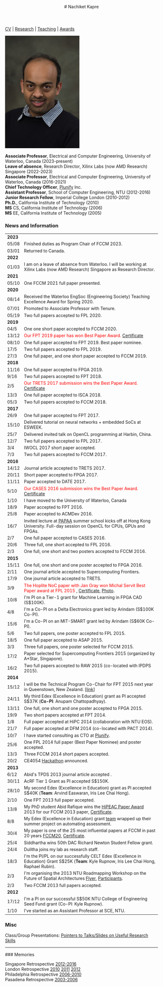 <div class="wrapper">

<!-- Compilation Instructions
pandoc --columns=160 index.md -s -c stylesheets/styles.css --metadata pagetitle="Nachiket Kapre's Academic Webpage" -o index.html
-->

<header>
# Nachiket Kapre
</header>
	
<section>

[CV](./cv.html) | [Research](./research.html) | [Teaching](./teaching.html) | [Awards](./awards.html) <br>

![](nachiket.jpg)

**Associate Professor**, Electrical and Computer Engineering, University of Waterloo, Canada (2023-present) <br>
**Leave of absence**, Research Director, Xilinx Labs (now AMD Research) Singapore (2022-2023) <br>
**Associate Professor**, Electrical and Computer Engineering, University of Waterloo, Canada (2016-2021) <br>
**Chief Technology Officer**, [Plunify](http://www.plunify.com) Inc. <br>
**Assistant Professor**, School of Computer Engineering, NTU (2012-2016) <br>
**Junior Research Fellow**, Imperial College London (2010-2012) <br>
**Ph.D.**, California Institute of Technology (2010) <br>
**MS** CS, California Institute of Technology (2006) <br>
**MS** EE, California Institute of Technology (2005) <br>


### News and Information

| |     |
| :----- | :--------- |
| **2023**  | | 
| 05/08 | Finished duties as Program Chair of FCCM 2023. | 
| 03/01 | Returned to Canada. | 
| **2022**  | | 
| 01/03 | I am on a leave of absence from Waterloo. I will be working at Xilinx Labs (now AMD Research) Singapore as Research Director. | 
| **2021**  | | 
| 05/10 | One FCCM 2021 full paper presented. | 
| **2020**  | | 
|08/14| Received the Waterloo EngSoc (Engineering Society) Teaching Excellence Award for Spring 2020.|
|07/01| Promoted to Associate Professor with Tenure.|
|05/19| Two full papers accepted to FPL 2020.|
| **2019**  | | 
|04/5| One one short paper accepted to FCCM 2020.|
|13/12| <font color="red">Our FPT 2019 paper has won Best Paper Award.</font> [Certificate](./images/fpt2019_award.jpg) |
|08/10| One full paper accepted to FPT 2019. Best paper nominee.|
|17/5| Two full papers accepted to FPL 2019.|
|27/3| One full paper, and one short paper accepted to FCCM 2019.|
| **2018**  | | 
|11/16| One full paper accepted to FPGA 2019.|
|9/16| Two full papers accepted to FPT 2018.|
|2/5| <font color="red">Our TRETS 2017 submission wins the Best Paper Award. </font> [Certificate](./images/trets2017_award.jpg) |
|13/3| One full paper accepted to ISCA 2018.|
|05/3| Two full papers accepted to FCCM 2018.|
| **2017**  | | 
|26/9| One full paper accepted to FPT 2017.|
|15/10| Delivered tutorial on neural networks + embedded SoCs at ESWEEK.|
|25/7| Delivered invited talk on OpenCL programming at Harbin, China.|
|12/7| Two full papers accepted to FPL 2017.|
|3/4| IWOCL 2017 short paper accepted.|
|7/3| Two full papers accepted to FCCM 2017.|
| **2016**  | | 
|14/12| Journal article accepted to TRETS 2017. |
|20/11| Short paper accepted to FPGA 2017. |
|11/11| Paper accepted to DATE 2017. |
|5/10| <font color="red">Our CASES 2016 submission wins the Best Paper Award. </font> [Certificate](./images/cases2016_award.jpg) |
| 1/10 | I have moved to the University of Waterloo, Canada |
|18/9| Paper accepted to FPT 2016. |
|25/8| Paper accepted to ACMDev 2016. |
|16/7| Invited lecture at [PAPAA](http://cscpapaa.eee.hku.hk/programme.html) summer school kicks off at Hong Kong University. Full-day session on OpenCL for CPUs, GPUs and FPGAs. |
|2/7| One full paper accepted to CASES 2016.|
|20/6| Three full, one short accepted to FPL 2016.|
|2/3| One full, one short and two posters accepted to FCCM 2016.|
| **2015**  | | 
|15/11| One full, one short and one poster accepted to FPGA 2016.|
|2/11| One journal article accepted to Supercomputing Frontiers.|
|17/9| One journal article accepted to TRETS.|
|3/9| <font color="red">The Hoplite NoC paper with Jan Gray won Michal Servit Best Paper award at FPL 2015 </font>, [Certificate](./images/fpl2015_award.jpg), [Photo](./images/21145343661_eb2fef0d35_o.jpg).   |
|10/8| I'm PI on a Tier-1 grant for Machine Learning in FPGA CAD (S$100K).   |
|4/8| I'm a Co-PI on a Delta Electronics grant led by Arindam (S$100K Co-PI).          |
|15/6| I'm a Co-PI on an MIT-SMART grant led by Arindam (S$60K Co-PI).          |
|5/6| Two full papers, one poster accepted to FPL 2015.                          |
|18/5| One full paper accepted to ASAP 2015.                          |
|3/3| Three full papers, one poster selected for FCCM 2015.                          |
|17/2| Paper selected for Supercomputing Frontiers 2015 (organized by A\*Star, Singapore).                         |
|16/2| Two full papers accepted to RAW 2015 (co-located with IPDPS 2015).                          |
| **2014**  | | 
|15/12| I will be the Technical Program Co-Chair for FPT 2015 next year in Queenstown, New Zealand. \[[link](http://fpt.massey.ac.nz)\]                                                |
|24/11| My third Edex (Excellence in Education) grant as PI accepted S$37K (**Co-PI**: Anupam Chattopadhyay).                                                                       |
|13/11 | One full, one short and one poster accepted to FPGA 2015.                                                                                                                                 |
|19/9| Two short papers accepted at FPT 2014.                                                                                                                                                    |
|1/8| Full paper accepted at HiPC 2014 (collaboration with NTU EOS).                                                                                                                            |
|21/7| Full paper accepted at DFM 2014 (co-located with PACT 2014).                                                                                                                              |
|10/7| I have started consulting as CTO at [Plunify](http://plunify.com/en/management.php).                                                                                                      |
|25/6| One FPL 2014 full paper (Best Paper Nominee) and poster accepted.                                                                                                                         |
|13/3| Three FCCM 2014 short papers accepted.                                                                                                                                                    |
|20/2| CE4054 [Hackathon](./teaching/ce4054_hackathon_2014.png) announced.                                                                                                                       |
| **2013**  | | 
|6/12  | Abid's TPDS 2013 journal article accepted .                                                                                                                                                |
|30/11 | AcRF Tier 1 Grant as PI accepted S$150K.                                                                                                                                                   |
|28/10 | My second Edex (Excellence in Education) grant as PI accepted S$40K (**Team**: Arvind Easwaran, Iris Lee Chai Hong).                                                                       |
|2/10  | One FPT 2013 full paper accepted.                                                                                                                                                         |
|13/8  | My PhD student Abid Rafique wins the [HiPEAC Paper Award](http://www.hipeac.net/award) 2013 for our FCCM 2013 paper, [Certificate](./images/hipeac2013_award.pdf).                       |
|8/8   | My Edex (Excellence in Education) grant [team](./images/edex2013_team.jpg) wrapped up their summer project on automating assessment. <br>
|30/4  | My paper is one of the 25 most influential papers at FCCM in past 20 years [FCCM20](http://tcfpga.org/fccm20/), [Certificate](./images/fccm20_award.pdf). <br>
|25/4  | Siddhartha wins 50th DAC Richard Newton Student Fellow grant. <br>
|24/4  | Dulitha joins my lab as research staff. <br>
|18/3  | I'm the PI/PL on our successfully CELT Edex (Excellence in Education) Grant S$25K (**Team**: Kyle Rupnow, Iris Lee Chai Hong, Raphael Rubin). <br>
|2/3   | I'm organising the 2013 NTU Roadmapping Workshop on the Future of Spatial Architectures [Flyer](./images/reconfig_workshop.jpg), [Participants](./images/workshop_participants.jpg). <br>
|2/3   | Two FCCM 2013 full papers accepted. <br>
| **2012**  | | 
|17/12 | I'm a PI on our successful S$50K NTU College of Engineering Seed Fund grant (Co-PI: Kyle Rupnow). <br>
|1/10  | I've started as an Assistant Professor at SCE, NTU. <br>


### Misc ###

Class/Group Presentations:
[Pointers to Talks/Slides on Useful Research Skills](./advice/more_pointers.html)

<hr>
### Memories

Singapore Retrospective 
[2012-2016](./images/singapore_retrospective/index.html)<br> 
London Retrospective 
[2010](./images/london_retrospective/2010) 
[2011](./images/london_retrospective/2011) 
[2012](./images/london_retrospective/2012) <br>
Philadelphia Retrospective 
[2006-2010](./images/philadelphia_retrospective/index.html) <br>
Pasadena Retrospective 
[2003-2006](./images/pasadena_retrospective/index.html)

</section>
</div>

<!-- Google tag (gtag.js) -->
<script async src="https://www.googletagmanager.com/gtag/js?id=G-L5JLNXPW8C"></script>
<script>
  window.dataLayer = window.dataLayer || [];
  function gtag(){dataLayer.push(arguments);}
  gtag('js', new Date());

  gtag('config', 'G-L5JLNXPW8C');
</script>
